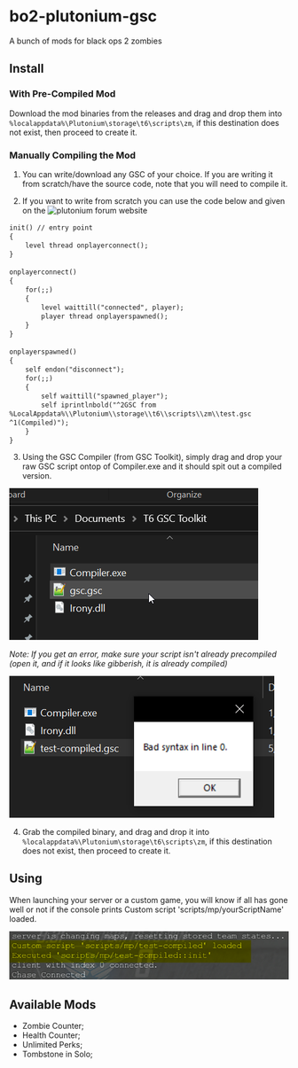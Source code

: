 # bo2-plutonium-gsc

A bunch of mods for black ops 2 zombies

## Install

### With Pre-Compiled Mod

Download the mod binaries from the releases and drag and drop them into `%localappdata%\Plutonium\storage\t6\scripts\zm`, if this destination does not exist, then proceed to create it.

### Manually Compiling the Mod

1. You can write/download any GSC of your choice. If you are writing it from scratch/have the source code, note that you will need to compile it.

2. If you want to write from scratch you can use the code below and given on the ![plutonium forum website](https://plutonium.pw/docs/modding/loading-mods/#t6)

```
init() // entry point
{
    level thread onplayerconnect();
}

onplayerconnect()
{
    for(;;)
    {
        level waittill("connected", player);
        player thread onplayerspawned();
    }
}

onplayerspawned()
{
    self endon("disconnect");
    for(;;)
    {
        self waittill("spawned_player");
        self iprintlnbold("^2GSC from %LocalAppdata%\\Plutonium\\storage\\t6\\scripts\\zm\\test.gsc ^1(Compiled)");
    }
}
```

3. Using the GSC Compiler (from GSC Toolkit), simply drag and drop your raw GSC script ontop of Compiler.exe and it should spit out a compiled version.

![Compilation Process](images/OWtguHd.gif)

*Note: If you get an error, make sure your script isn't already precompiled (open it, and if it looks like gibberish, it is already compiled)*

![Error](images/JgwqeCy.png)

4. Grab the compiled binary, and drag and drop it into `%localappdata%\Plutonium\storage\t6\scripts\zm`, if this destination does not exist, then proceed to create it.

## Using

When launching your server or a custom game, you will know if all has gone well or not if the console prints Custom script 'scripts/mp/yourScriptName' loaded.

![Script Loaded](images/oVlCBnI.png)

## Available Mods

* Zombie Counter;
* Health Counter;
* Unlimited Perks;
* Tombstone in Solo;
